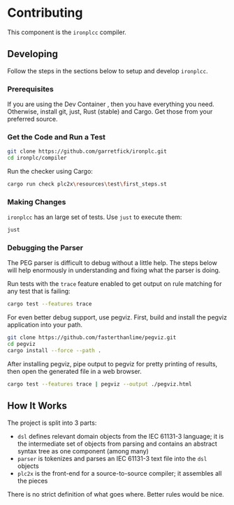 # Contributing

This component is the `ironplcc` compiler.

## Developing

Follow the steps in the sections below to setup and develop `ironplcc`.

### Prerequisites

If you are using the Dev Container , then you have everything you need. 
Otherwise, install git, just, Rust (stable) and Cargo. Get those from your preferred
source.

### Get the Code and Run a Test

```sh
git clone https://github.com/garretfick/ironplc.git
cd ironplc/compiler
```

Run the checker using Cargo:

```sh
cargo run check plc2x\resources\test\first_steps.st
```

### Making Changes

`ironplcc` has an large set of tests. Use `just` to execute them:

```sh
just


```

### Debugging the Parser

The PEG parser is difficult to debug without a little help. The steps below
will help enormously in understanding and fixing what the parser is doing.

Run tests with the `trace` feature enabled to get output on rule matching
for any test that is failing:

```sh
cargo test --features trace
```

For even better debug support, use pegviz. First, build and install the pegviz
application into your path.

```sh
git clone https://github.com/fasterthanlime/pegviz.git
cd pegviz
cargo install --force --path .
```

After installing pegviz, pipe output to pegviz for pretty printing of results,
then open the generated file in a web browser.

```sh
cargo test --features trace | pegviz --output ./pegviz.html
```

## How It Works

The project is split into 3 parts:

* `dsl` defines relevant domain objects from the IEC 61131-3 language; it is
   the intermediate set of objects from parsing and contains an abstract syntax
   tree as one component (among many)
* `parser` is tokenizes and parses an IEC 61131-3 text file into the `dsl`
   objects
* `plc2x` is the front-end for a source-to-source compiler; it assembles all
   the pieces

There is no strict definition of what goes where. Better rules would be nice.
